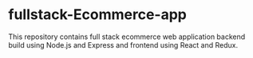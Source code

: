 # fullstack-Ecommerce-app
This repository contains full stack ecommerce web application backend build using Node.js and Express and frontend using React and Redux.

